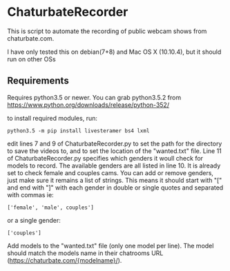 # ChaturbateRecorder

This is script to automate the recording of public webcam shows from chaturbate.com. 


I have only tested this on debian(7+8) and Mac OS X (10.10.4), but it should run on other OSs

## Requirements

Requires python3.5 or newer. You can grab python3.5.2 from https://www.python.org/downloads/release/python-352/

to install required modules, run:
```
python3.5 -m pip install livesteramer bs4 lxml
```


edit lines 7 and 9 of ChaturbateRecorder.py to set the path for the directory to save the videos to, and to set the location of the "wanted.txt" file.
Line 11 of ChaturbateRecorder.py specifies which genders it woull check for models to record. The available genders are all listed in line 10. It is already set to check female and couples cams. You can add or remove genders, just make sure it remains a list of strings. This means it should start with "[" and end with "]" with each gender in double or single quotes and separated with commas ie: 
```
['female', 'male', couples']
```
or a single gender: 
```
['couples']
```

Add models to the "wanted.txt" file (only one model per line). The model should match the models name in their chatrooms URL (https://chaturbate.com/{modelname}/). 
